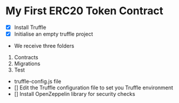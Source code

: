 # My First ERC20 Token Contract

- [x] Install Truffle
- [x] Initialise an empty truffle project
 - We receive three folders
  1. Contracts
  2. Migrations
  3. Test
  - truffle-config.js file
- [] Edit the Truffle configuration file to set you Truffle environment
- [] Install OpenZeppelin library for security checks
